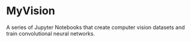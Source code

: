 # MyVision
A series of Jupyter Notebooks that create computer vision datasets and train convolutional neural networks.
